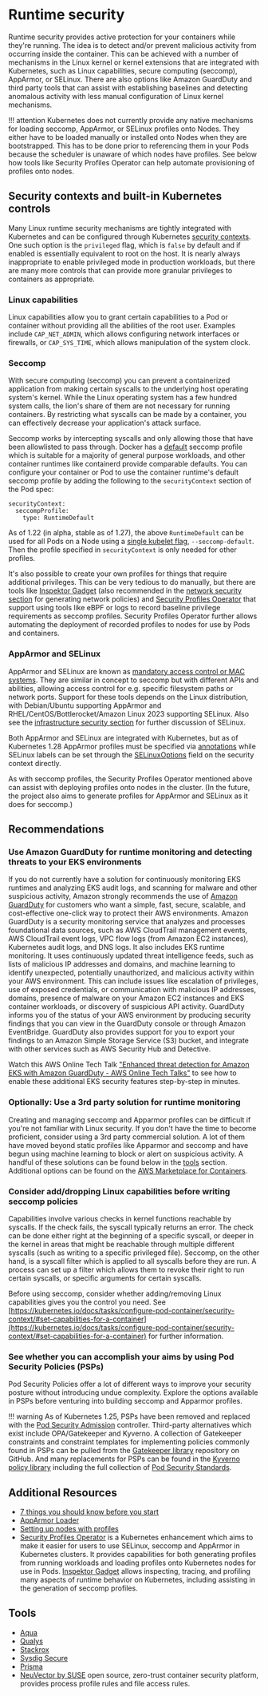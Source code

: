 # Runtime security 

Runtime security provides active protection for your containers while they're running.  The idea is to detect and/or prevent malicious activity from occurring inside the container. This can be achieved with a number of mechanisms in the Linux kernel or kernel extensions that are integrated with Kubernetes, such as Linux capabilities, secure computing (seccomp), AppArmor, or SELinux. There are also options like Amazon GuardDuty and third party tools that can assist with establishing baselines and detecting anomalous activity with less manual configuration of Linux kernel mechanisms.

!!! attention 
    Kubernetes does not currently provide any native mechanisms for loading seccomp, AppArmor, or SELinux profiles onto Nodes.  They either have to be loaded manually or installed onto Nodes when they are bootstrapped. This has to be done prior to referencing them in your Pods because the scheduler is unaware of which nodes have profiles. See below how tools like Security Profiles Operator can help automate provisioning of profiles onto nodes.

## Security contexts and built-in Kubernetes controls

Many Linux runtime security mechanisms are tightly integrated with Kubernetes and can be configured through Kubernetes [security contexts](https://kubernetes.io/docs/tasks/configure-pod-container/security-context/). One such option is the `privileged` flag, which is `false` by default and if enabled is essentially equivalent to root on the host. It is nearly always inappropriate to enable privileged mode in production workloads, but there are many more controls that can provide more granular privileges to containers as appropriate.

### Linux capabilities

Linux capabilities allow you to grant certain capabilities to a Pod or container without providing all the abilities of the root user. Examples include `CAP_NET_ADMIN`, which allows configuring network interfaces or firewalls, or `CAP_SYS_TIME`, which allows manipulation of the system clock.

### Seccomp

With secure computing (seccomp) you can prevent a containerized application from making certain syscalls to the underlying host operating system's kernel. While the Linux operating system has a few hundred system calls, the lion's share of them are not necessary for running containers. By restricting what syscalls can be made by a container, you can effectively decrease your application's attack surface.

Seccomp works by intercepting syscalls and only allowing those that have been allowlisted to pass through. Docker has a [default](https://github.com/moby/moby/blob/master/profiles/seccomp/default.json) seccomp profile which is suitable for a majority of general purpose workloads, and other container runtimes like containerd provide comparable defaults. You can configure your container or Pod to use the container runtime's default seccomp profile by adding the following to the `securityContext` section of the Pod spec: 

```
securityContext:
  seccompProfile:
    type: RuntimeDefault
```

As of 1.22 (in alpha, stable as of 1.27), the above `RuntimeDefault` can be used for all Pods on a Node using a [single kubelet flag](https://kubernetes.io/docs/tutorials/security/seccomp/#enable-the-use-of-runtimedefault-as-the-default-seccomp-profile-for-all-workloads), `--seccomp-default`. Then the profile specified in `securityContext` is only needed for other profiles.

It's also possible to create your own profiles for things that require additional privileges. This can be very tedious to do manually, but there are tools like [Inspektor Gadget](https://github.com/inspektor-gadget/inspektor-gadget) (also recommended in the [network security section](../network/) for generating network policies) and [Security Profiles Operator](https://github.com/inspektor-gadget/inspektor-gadget) that support using tools like eBPF or logs to record baseline privilege requirements as seccomp profiles. Security Profiles Operator further allows automating the deployment of recorded profiles to nodes for use by Pods and containers.

### AppArmor and SELinux

AppArmor and SELinux are known as [mandatory access control or MAC systems](https://en.wikipedia.org/wiki/Mandatory_access_control). They are similar in concept to seccomp but with different APIs and abilities, allowing access control for e.g. specific filesystem paths or network ports. Support for these tools depends on the Linux distribution, with Debian/Ubuntu supporting AppArmor and RHEL/CentOS/Bottlerocket/Amazon Linux 2023 supporting SELinux. Also see the [infrastructure security section](../hosts/#run-selinux) for further discussion of SELinux.

Both AppArmor and SELinux are integrated with Kubernetes, but as of Kubernetes 1.28 AppArmor profiles must be specified via [annotations](https://kubernetes.io/docs/tutorials/security/apparmor/#securing-a-pod) while SELinux labels can be set through the [SELinuxOptions](https://kubernetes.io/docs/reference/generated/kubernetes-api/v1.28/#selinuxoptions-v1-core) field on the security context directly.

As with seccomp profiles, the Security Profiles Operator mentioned above can assist with deploying profiles onto nodes in the cluster. (In the future, the project also aims to generate profiles for AppArmor and SELinux as it does for seccomp.)

## Recommendations

### Use Amazon GuardDuty for runtime monitoring and detecting threats to your EKS environments
If you do not currently have a solution for continuously monitoring EKS runtimes and analyzing EKS audit logs, and scanning for malware and other suspicious activity, Amazon strongly recommends the use of [Amazon GuardDuty](https://aws.amazon.com/guardduty/) for customers who want a simple, fast, secure, scalable, and cost-effective one-click way to protect their AWS environments. Amazon GuardDuty is a security monitoring service that analyzes and processes foundational data sources, such as AWS CloudTrail management events, AWS CloudTrail event logs, VPC flow logs (from Amazon EC2 instances), Kubernetes audit logs, and DNS logs. It also includes EKS runtime monitoring. It uses continuously updated threat intelligence feeds, such as lists of malicious IP addresses and domains, and machine learning to identify unexpected, potentially unauthorized, and malicious activity within your AWS environment. This can include issues like escalation of privileges, use of exposed credentials, or communication with malicious IP addresses, domains, presence of malware on your Amazon EC2 instances and EKS container workloads, or discovery of suspicious API activity. GuardDuty informs you of the status of your AWS environment by producing security findings that you can view in the GuardDuty console or through Amazon EventBridge. GuardDuty also provides support for you to export your findings to an Amazon Simple Storage Service (S3) bucket, and integrate with other services such as AWS Security Hub and Detective.

Watch this AWS Online Tech Talk ["Enhanced threat detection for Amazon EKS with Amazon GuardDuty - AWS Online Tech Talks"](https://www.youtube.com/watch?v=oNHGRRroJuE) to see how to enable these additional EKS security features step-by-step in minutes. 

### Optionally: Use a 3rd party solution for runtime monitoring
Creating and managing seccomp and Apparmor profiles can be difficult if you're not familiar with Linux security.  If you don't have the time to become proficient, consider using a 3rd party commercial solution.  A lot of them have moved beyond static profiles like Apparmor and seccomp and have begun using machine learning to block or alert on suspicious activity. A handful of these solutions can be found below in the [tools](##Tools) section. Additional options can be found on the [AWS Marketplace for Containers](https://aws.amazon.com/marketplace/features/containers).

### Consider add/dropping Linux capabilities before writing seccomp policies
Capabilities involve various checks in kernel functions reachable by syscalls. If the check fails, the syscall typically returns an error. The check can be done either right at the beginning of a specific syscall, or deeper in the kernel in areas that might be reachable through multiple different syscalls (such as writing to a specific privileged file).  Seccomp, on the other hand, is a syscall filter which is applied to all syscalls before they are run. A process can set up a filter which allows them to revoke their right to run certain syscalls, or specific arguments for certain syscalls. 

Before using seccomp, consider whether adding/removing Linux capabilities gives you the control you need. See [https://kubernetes.io/docs/tasks/configure-pod-container/security-context/#set-capabilities-for-a-container](https://kubernetes.io/docs/tasks/configure-pod-container/security-context/#set-capabilities-for-a-container) for further information. 

### See whether you can accomplish your aims by using Pod Security Policies (PSPs)
Pod Security Policies offer a lot of different ways to improve your security posture without introducing undue complexity. Explore the options available in PSPs before venturing into building seccomp and Apparmor profiles.

!!! warning 
    As of Kubernetes 1.25, PSPs have been removed and replaced with the [Pod Security Admission](https://kubernetes.io/docs/concepts/security/pod-security-admission/) controller. Third-party alternatives which exist include OPA/Gatekeeper and Kyverno. A collection of Gatekeeper constraints and constraint templates for implementing policies commonly found in PSPs can be pulled from the [Gatekeeper library](https://github.com/open-policy-agent/gatekeeper-library/tree/master/library/pod-security-policy) repository on GitHub. And many replacements for PSPs can be found in the [Kyverno policy library](https://main.kyverno.io/policies/) including the full collection of [Pod Security Standards](https://kubernetes.io/docs/concepts/security/pod-security-standards/).

## Additional Resources
+ [7 things you should know before you start](https://itnext.io/seccomp-in-kubernetes-part-i-7-things-you-should-know-before-you-even-start-97502ad6b6d6)
+ [AppArmor Loader](https://github.com/kubernetes/kubernetes/tree/master/test/images/apparmor-loader)
+ [Setting up nodes with profiles](https://kubernetes.io/docs/tutorials/clusters/apparmor/#setting-up-nodes-with-profiles)
+ [Security Profiles Operator](https://github.com/kubernetes-sigs/security-profiles-operator) is a Kubernetes enhancement which aims to make it easier for users to use SELinux, seccomp and AppArmor in Kubernetes clusters. It provides capabilities for both generating profiles from running workloads and loading profiles onto Kubernetes nodes for use in Pods.
[Inspektor Gadget](https://github.com/inspektor-gadget/inspektor-gadget) allows inspecting, tracing, and profiling many aspects of runtime behavior on Kubernetes, including assisting in the generation of seccomp profiles.

## Tools
+ [Aqua](https://www.aquasec.com/products/aqua-cloud-native-security-platform/)
+ [Qualys](https://www.qualys.com/apps/container-security/)
+ [Stackrox](https://www.stackrox.com/use-cases/threat-detection/)
+ [Sysdig Secure](https://sysdig.com/products/kubernetes-security/)
+ [Prisma](https://docs.paloaltonetworks.com/cn-series)
+ [NeuVector by SUSE](https://www.suse.com/neuvector/) open source, zero-trust container security platform, provides process profile rules and file access rules.